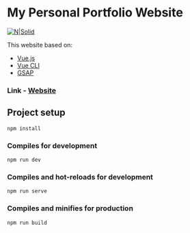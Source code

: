 # My Personal Portfolio Website


[![N|Solid](http://i.piccy.info/i9/1d46bb2d96b98996539c084c5f9e56e6/1586517821/55307/1371868/Snymok_ekrana_2020_04_10_v_14_19_29.jpg)](https://t1nkl.dev/)


This website based on:
  - [Vue.js](https://vuejs.org/)
  - [Vue CLI](https://cli.vuejs.org/)
  - [GSAP](https://greensock.com/gsap/)


### Link  -  [Website](https://t1nkl.dev/)


## Project setup
```
npm install
```

### Compiles for development
```
npm run dev
```

### Compiles and hot-reloads for development
```
npm run serve
```

### Compiles and minifies for production
```
npm run build
```
